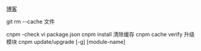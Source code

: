 
[博客](https://carl-zk.github.io/blog/)

git rm --cache 文件

cnpm -check
vi package.json
cnpm install
清除缓存 cnpm cache verify
升级模块 cnpm update/upgrade [-g] [module-name]


